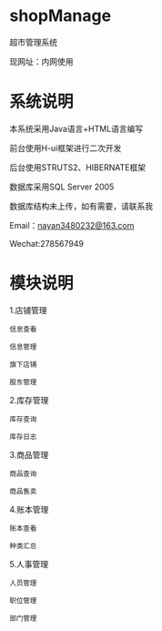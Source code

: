 # shopManage
超市管理系统

现网址：内网使用

# 系统说明
本系统采用Java语言+HTML语言编写

前台使用H-ui框架进行二次开发

后台使用STRUTS2、HIBERNATE框架

数据库采用SQL Server 2005

数据库结构未上传，如有需要，请联系我

Email：nayan3480232@163.com

Wechat:278567949

# 模块说明
1.店铺管理

	信息查看

	信息管理

	旗下店铺

	股东管理

2.库存管理

	库存查询
	
	库存日志

3.商品管理

	商品查询

	商品售卖

4.账本管理

	账本查看

	种类汇总

5.人事管理

	人员管理
	
	职位管理
	
	部门管理
